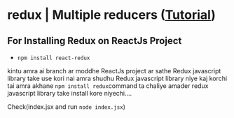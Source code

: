 # redux | Multiple reducers ([Tutorial](https://www.youtube.com/watch?v=MN3-kkwMgxQ&list=PLgH5QX0i9K3rGtitufynBKMy5gAFpa1y8&index=81))


## For Installing Redux on ReactJs Project

* ```npm install react-redux```


kintu amra ai branch ar moddhe ReactJs project ar sathe Redux javascript library take use kori nai  amra shudhu Redux javascript library niye kaj korchi tai amra akhane ```npm install redux```command ta chaliye amader redux javascript library take install kore niyechi....


Check(index.jsx and run ```node index.jsx```)


 